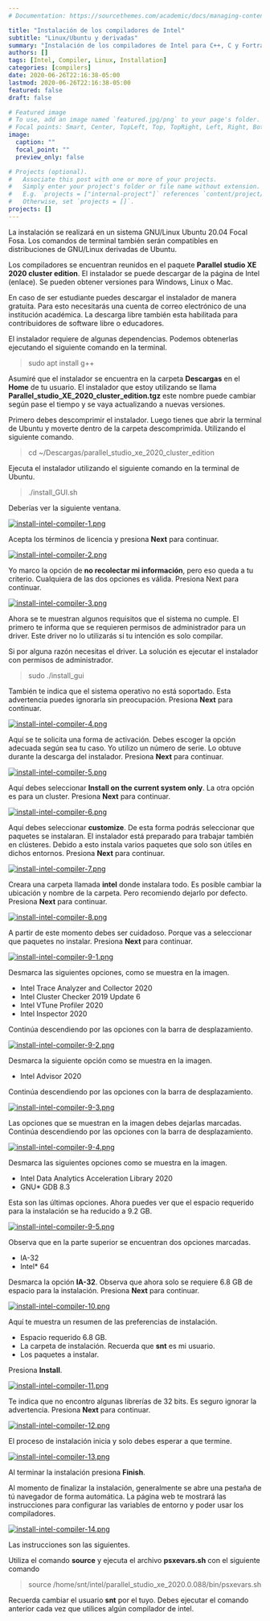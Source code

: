 ```yaml
---
# Documentation: https://sourcethemes.com/academic/docs/managing-content/

title: "Instalación de los compiladores de Intel"
subtitle: "Linux/Ubuntu y derivadas"
summary: "Instalación de los compiladores de Intel para C++, C y Fortran en su version de cluster en un entorno linux."
authors: []
tags: [Intel, Compiler, Linux, Installation]
categories: [compilers]
date: 2020-06-26T22:16:38-05:00
lastmod: 2020-06-26T22:16:38-05:00
featured: false
draft: false

# Featured image
# To use, add an image named `featured.jpg/png` to your page's folder.
# Focal points: Smart, Center, TopLeft, Top, TopRight, Left, Right, BottomLeft, Bottom, BottomRight.
image:
  caption: ""
  focal_point: ""
  preview_only: false

# Projects (optional).
#   Associate this post with one or more of your projects.
#   Simply enter your project's folder or file name without extension.
#   E.g. `projects = ["internal-project"]` references `content/project/deep-learning/index.md`.
#   Otherwise, set `projects = []`.
projects: []
---
```

La instalación se realizará en un sistema GNU/Linux Ubuntu 20.04 Focal Fosa. Los comandos de terminal también serán compatibles en distribuciones de GNU/Linux derivadas de Ubuntu.

Los compiladores se encuentran reunidos en el paquete **Parallel studio XE 2020 cluster edition**. El instalador se puede descargar de la página de Intel (enlace). Se pueden obtener versiones para Windows, Linux o Mac.

En caso de ser estudiante puedes descargar el instalador de manera gratuita. Para esto necesitarás una cuenta de correo electrónico de una institución académica. La descarga libre también esta habilitada para contribuidores de software libre o educadores.

El instalador requiere de algunas dependencias. Podemos obtenerlas ejecutando el siguiente comando en la terminal.

> sudo apt install g++

Asumiré que el instalador se encuentra en la carpeta **Descargas** en el **Home** de tu usuario. El instalador que estoy utilizando se llama **Parallel_studio_XE_2020_cluster_edition.tgz** este nombre puede cambiar según pase el tiempo y se vaya actualizando a nuevas versiones.

Primero debes descomprimir el instalador. Luego tienes que abrir la terminal de Ubuntu y moverte dentro de la carpeta descomprimida. Utilizando el siguiente comando.

> cd ~/Descargas/parallel_studio_xe_2020_cluster_edition

Ejecuta el instalador utilizando el siguiente comando en la terminal de Ubuntu.

> ./install_GUI.sh

Deberías ver la siguiente ventana.

[![install-intel-compiler-1.png](https://i.postimg.cc/05W9gtBG/install-intel-compiler-1.png)](https://postimg.cc/G9yWGjr9)

Acepta los términos de licencia y presiona **Next** para continuar.

[![install-intel-compiler-2.png](https://i.postimg.cc/8P7NTh22/install-intel-compiler-2.png)](https://postimg.cc/8jgqHrP4)

Yo marco la opción de **no recolectar mi información**, pero eso queda a tu criterio. Cualquiera de las dos opciones es válida. Presiona Next para continuar.

[![install-intel-compiler-3.png](https://i.postimg.cc/52vJCfNp/install-intel-compiler-3.png)](https://postimg.cc/pm23Nbjn)

Ahora se te muestran algunos requisitos que el sistema no cumple. El primero te informa que se requieren permisos de administrador para un driver. Este driver no lo utilizarás si tu intención es solo compilar.

Si por alguna razón necesitas el driver. La solución es ejecutar el instalador con permisos de administrador.

> sudo ./install_gui

También te indica que el sistema operativo no está soportado. Esta advertencia puedes ignorarla sin preocupación. Presiona **Next** para continuar.

[![install-intel-compiler-4.png](https://i.postimg.cc/TwTTxBx0/install-intel-compiler-4.png)](https://postimg.cc/NyC37J52)

Aquí se te solicita una forma de activación. Debes escoger la opción adecuada según sea tu caso. Yo utilizo un número de serie. Lo obtuve durante la descarga del instalador. Presiona **Next** para continuar.

[![install-intel-compiler-5.png](https://i.postimg.cc/d3xF81yN/install-intel-compiler-5.png)](https://postimg.cc/fSm1sM5Y)

Aquí debes seleccionar **Install on the current system only**. La otra opción es para un cluster. Presiona **Next** para continuar.

[![install-intel-compiler-6.png](https://i.postimg.cc/ncNZrXZC/install-intel-compiler-6.png)](https://postimg.cc/CzC96LRg)

Aquí debes seleccionar **customize**. De esta forma podrás seleccionar que paquetes se instalaran. El instalador está preparado para trabajar también en clústeres. Debido a esto instala varios paquetes que solo son útiles en dichos entornos. Presiona **Next** para continuar.

[![install-intel-compiler-7.png](https://i.postimg.cc/vBXbZXHs/install-intel-compiler-7.png)](https://postimg.cc/k6VkjQb1)

Creara una carpeta llamada **intel** donde instalara todo. Es posible cambiar la ubicación y nombre de la carpeta. Pero recomiendo dejarlo por defecto. Presiona **Next** para continuar.

[![install-intel-compiler-8.png](https://i.postimg.cc/9fhhPsD2/install-intel-compiler-8.png)](https://postimg.cc/rDQ3MnGZ)

A partir de este momento debes ser cuidadoso. Porque vas a seleccionar que paquetes no instalar. Presiona **Next** para continuar.

[![install-intel-compiler-9-1.png](https://i.postimg.cc/QtNZw5gn/install-intel-compiler-9-1.png)](https://postimg.cc/94kkqDnG)

Desmarca las siguientes opciones, como se muestra en la imagen.

- Intel Trace Analyzer and Collector 2020
- Intel Cluster Checker 2019 Update 6
- Intel VTune Profiler 2020
- Intel Inspector 2020

Continúa descendiendo por las opciones con la barra de desplazamiento.

[![install-intel-compiler-9-2.png](https://i.postimg.cc/0Qt1sQc5/install-intel-compiler-9-2.png)](https://postimg.cc/jwJF6RpB)

Desmarca la siguiente opción como se muestra en la imagen.

- Intel Advisor 2020

Continúa descendiendo por las opciones con la barra de desplazamiento.

[![install-intel-compiler-9-3.png](https://i.postimg.cc/D08kyTMr/install-intel-compiler-9-3.png)](https://postimg.cc/JHVdP9m0)

Las opciones que se muestran en la imagen debes dejarlas marcadas. Continúa descendiendo por las opciones con la barra de desplazamiento.

[![install-intel-compiler-9-4.png](https://i.postimg.cc/WzCRdHBQ/install-intel-compiler-9-4.png)](https://postimg.cc/D4rpDByg)

Desmarca las siguientes opciones como se muestra en la imagen.

- Intel Data Analytics Acceleration Library 2020
- GNU* GDB 8.3

Esta son las últimas opciones. Ahora puedes ver que el espacio requerido para la instalación se ha reducido a 9.2 GB.

[![install-intel-compiler-9-5.png](https://i.postimg.cc/dQxcNhh4/install-intel-compiler-9-5.png)](https://postimg.cc/Wtgyhb6k)

Observa que en la parte superior se encuentran dos opciones marcadas.

- IA-32
- Intel\* 64

Desmarca la opción **IA-32**. Observa que ahora solo se requiere 6.8 GB de espacio para la instalación. Presiona **Next** para continuar.

[![install-intel-compiler-10.png](https://i.postimg.cc/VL0QxzM1/install-intel-compiler-10.png)](https://postimg.cc/xcQ4HDtF)

Aquí te muestra un resumen de las preferencias de instalación.

- Espacio requerido 6.8 GB.
- La carpeta de instalación. Recuerda que **snt** es mi usuario.
- Los paquetes a instalar.

Presiona **Install**.

[![install-intel-compiler-11.png](https://i.postimg.cc/7Zv8DjMz/install-intel-compiler-11.png)](https://postimg.cc/GHjSx7f3)

Te indica que no encontro algunas librerías de 32 bits. Es seguro ignorar la advertencia. Presiona **Next** para continuar.

[![install-intel-compiler-12.png](https://i.postimg.cc/tg5L3J0d/install-intel-compiler-12.png)](https://postimg.cc/PLC3ht5N)

El proceso de instalación inicia y solo debes esperar a que termine.

[![install-intel-compiler-13.png](https://i.postimg.cc/0ypgNZcB/install-intel-compiler-13.png)](https://postimg.cc/dhtNHRM2)

Al terminar la instalación presiona **Finish**.

Al momento de finalizar la instalación, generalmente se abre una pestaña de tú navegador de forma automática. La página web te mostrará las instrucciones para configurar las variables de entorno y poder usar los compiladores.

[![install-intel-compiler-14.png](https://i.postimg.cc/CKY3nD2L/install-intel-compiler-14.png)](https://postimg.cc/xXxxWkYW)

Las instrucciones son las siguientes.

Utiliza el comando **source** y ejecuta el archivo **psxevars.sh** con el siguiente comando

> source /home/snt/intel/parallel_studio_xe_2020.0.088/bin/psxevars.sh

Recuerda cambiar el usuario **snt** por el tuyo. Debes ejecutar el comando anterior cada vez que utilices algún compilador de intel.
